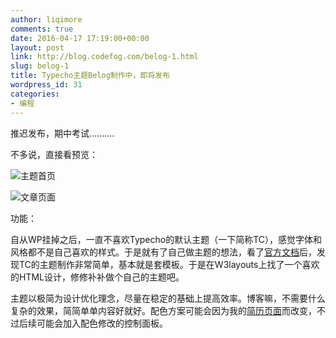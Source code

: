```yaml
---
author: liqimore
comments: true
date: 2016-04-17 17:19:00+00:00
layout: post
link: http://blog.codefog.com/belog-1.html
slug: belog-1
title: Typecho主题Belog制作中，即将发布
wordpress_id: 31
categories:
- 编程
---
```


推迟发布，期中考试..........




不多说，直接看预览：




![主题首页](http://old.timelovelife.com/work/img/index.png)




![文章页面](http://old.timelovelife.com/work/img/single.png)




功能：  

自从WP挂掉之后，一直不喜欢Typecho的默认主题（一下简称TC），感觉字体和风格都不是自己喜欢的样式。于是就有了自己做主题的想法，看了[官方文档](http://docs.typecho.org/themes/quick-tutorial)后，发现TC的主题制作非常简单，基本就是套模板。于是在W3layouts上找了一个喜欢的HTML设计，修修补补做个自己的主题吧。  

主题以极简为设计优化理念，尽量在稳定的基础上提高效率。博客嘛，不需要什么复杂的效果，简简单单内容好就好。配色方案可能会因为我的[简历页面](https://www.timelovelife.com)而改变，不过后续可能会加入配色修改的控制面板。



